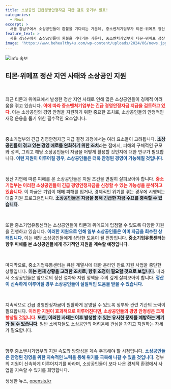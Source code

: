 ```yaml
---
title: 소상공인 긴급경영안정자금 지급 검토 중기부 발표!
categories:
  - News
excerpt: >
  서울 강남구에서 소상공인들이 환불을 기다리는 가운데, 중소벤처기업부가 티몬·위메프 정산 지연 사태로 피해를 입은 소상공인들에게 긴급 경영안정자금 지급을 검토 중입니다. 최악의 상황을 막기 위한 긴급 대책이 예상됩니다!
feature_text: >
  서울 강남구에서 소상공인들이 환불을 기다리는 가운데, 중소벤처기업부가 티몬·위메프 정산 지연 사태로 피해를 입은 소상공인들에게 긴급 경영안정자금 지급을 검토 중입니다. 최악의 상황을 막기 위한 긴급 대책이 예상됩니다!
image: 'https://www.behealthy4u.com/wp-content/uploads/2024/06/news.jpg'
---
```


<p><img src="https://www.behealthy4u.com/wp-content/uploads/2024/06/news.jpg" alt="info 속보" /></p>

<h2 data-ke-size="size26">티몬·위메프 정산 지연 사태와 소상공인 지원</h2>

<p data-ke-size="size16">&nbsp;</p>

<p>최근 티몬과 위메프에서 발생한 정산 지연 사태로 인해 많은 소상공인들이 경제적 어려움을 겪고 있습니다. <b><span style="color: #ee2323;">이에 따라 중소벤처기업부는 긴급 경영안정자금 지급을 검토하고 있다</span></b>. 이는 소상공인의 경영 안정을 지원하기 위한 중요한 조치로, 소상공인들의 안정적인 재정 운용을 돕기 위한 필수적인 요소입니다. </p>

<p data-ke-size="size16">&nbsp;</p>

<p>중소기업부의 긴급 경영안정자금 지급 결정 과정에서는 여러 요소들이 고려됩니다. <b><span style="background-color: #21538527;">소상공인들이 겪고 있는 경영 애로를 완화하기 위한 조치</span></b>라는 점에서, 피해의 구체적인 규모와 성격, 그리고 해당 소상공인들이 자금을 어떻게 활용할 것인지에 대한 연구가 필요합니다. <b><span style="color: #1a5490;">이런 지원이 이루어질 경우, 소상공인들은 더욱 안정된 경영이 가능해질 것입니다</span></b>.</p>

<p data-ke-size="size16">&nbsp;</p>

<p>정산 지연에 따른 피해를 본 소상공인들은 지원 조건을 면밀히 살펴보아야 합니다. <b><span style="color: #ee2323;">중소기업부는 이러한 소상공인들이 긴급 경영안정자금을 신청할 수 있는 가능성을 분석하고 있습니다</span></b>. 이 자금은 기업이 재해 피해를 입거나, 경제적인 위기를 겪는 경우에 시행되는 대출 지원 프로그램입니다. <b><span style="background-color: #21538527;">소상공인들은 자금을 통해 긴급한 자금 수요를 충족할 수 있습니다</span></b>.</p>

<p data-ke-size="size16">&nbsp;</p>

<p>또한 중소기업유통센터는 소상공인들이 티몬과 위메프에 입점할 수 있도록 다양한 지원을 진행하고 있습니다. <b><span style="color: #1a5490;">이러한 지원으로 인해 일부 소상공인들은 이미 자금을 회수한 상태입니다</span></b>, 이는 해당 소상공인들에게 상당한 도움이 될 전망입니다. <b><span style="ee2323;">중소기업유통센터는 향후 피해를 본 소상공인들에게 추가적인 지원을 계속할 예정입니다</span></b>.</p>

<p data-ke-size="size16">&nbsp;</p>

<p>마지막으로, 중소기업유통센터는 큐텐 계열사에 대한 온라인 판로 지원 사업을 중단한 상황입니다. <b><span style="background-color: #21538527;">이는 현재 상황을 고려한 조치로, 향후 조정이 필요할 것으로 보입니다</span></b>. 따라서 소상공인들은 앞으로의 정산 절차와 지원 정책을 주의 깊게 살펴보아야 합니다. <b><span style="color: #1a5490;">정산이 신속하게 이루어질 경우 소상공인들이 실질적인 도움을 받을 수 있습니다</span></b>.</p>

<p data-ke-size="size16">&nbsp;</p>

<p>지속적으로 긴급 경영안정자금이 원활하게 운영될 수 있도록 정부와 관련 기관의 노력이 필요합니다. <b><span style="color: #ee2323;">이러한 지원이 효과적으로 이루어진다면, 소상공인들의 경영 안정성은 크게 향상될 것입니다</span></b>. <b><span style="background-color: #21538527;">또한, 이러한 사태는 이후 발생할 수 있는 유사한 문제를 예방하는 계기가 될 수 있습니다</span></b>. 일반 소비자들도 소상공인의 어려움에 관심을 가지고 지원하는 자세가 필요합니다. </p>

<p data-ke-size="size16">&nbsp;</p>

<p>향후 중소벤처기업부의 지원 속도와 방향성을 계속 주목해야 할 시점입니다. <b><span style="color: #1a5490;">소상공인들은 안정된 경영을 위한 지속적인 노력을 통해 위기를 극복해 나갈 수 있을 것입니다</span></b>. 정부의 지원이 신속하게 이루어지기를 바라며, 소상공인들이 보다 나은 경제적 환경에서 사업을 지속할 수 있기를 희망합니다.</p>
생생한 뉴스, <a href="https://opensis.kr" rel="dofollow">opensis.kr</a>



